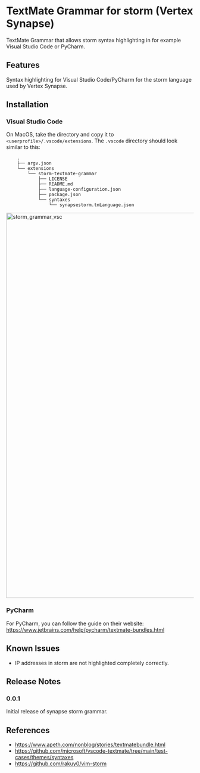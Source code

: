 # TextMate Grammar for storm (Vertex Synapse)
TextMate Grammar that allows storm syntax highlighting in for example Visual Studio Code or PyCharm.

## Features
Syntax highlighting for Visual Studio Code/PyCharm for the storm language used by Vertex Synapse.

## Installation
### Visual Studio Code
On MacOS, take the directory and copy it to `<userprofile>/.vscode/extensions`. The `.vscode` directory should look similar to this:
```
	.
	├── argv.json
	└── extensions
	    └── storm-textmate-grammar
	        ├── LICENSE
	        ├── README.md
	        ├── language-configuration.json
	        ├── package.json
	        └── syntaxes
	            └── synapsestorm.tmLanguage.json
```
<img width="1034" alt="storm_grammar_vsc" src="https://user-images.githubusercontent.com/43104903/216810883-6b4fb9af-373f-4381-86aa-5ea0cb7d1b1e.png">

### PyCharm
For PyCharm, you can follow the guide on their website:
https://www.jetbrains.com/help/pycharm/textmate-bundles.html

## Known Issues

- IP addresses in storm are not highlighted completely correctly.

## Release Notes

### 0.0.1

Initial release of synapse storm grammar.

## References
- https://www.apeth.com/nonblog/stories/textmatebundle.html
- https://github.com/microsoft/vscode-textmate/tree/main/test-cases/themes/syntaxes
- https://github.com/rakuy0/vim-storm
